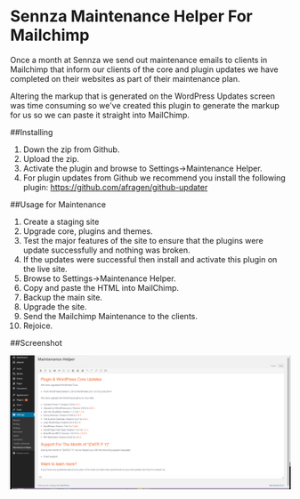 # Sennza Maintenance Helper For Mailchimp

Once a month at Sennza we send out maintenance emails to clients in Mailchimp that inform our clients of the core and plugin updates we have completed on their websites as part of their maintenance plan.

Altering the markup that is generated on the WordPress Updates screen was time consuming so we've created this plugin to generate the markup for us so we can paste it straight into MailChimp.

##Installing

1. Down the zip from Github.
2. Upload the zip.
3. Activate the plugin and browse to Settings->Maintenance Helper.
4. For plugin updates from Github we recommend you install the following plugin: https://github.com/afragen/github-updater

##Usage for Maintenance

1. Create a staging site
2. Upgrade core, plugins and themes.
3. Test the major features of the site to ensure that the plugins were update successfully and nothing was broken.
4. If the updates were successful then install and activate this plugin on the live site.
5. Browse to Settings->Maintenance Helper.
6. Copy and paste the HTML into MailChimp.
7. Backup the main site.
8. Upgrade the site.
9. Send the Mailchimp Maintenance to the clients.
10. Rejoice.

##Screenshot

![Screenshot](screenshot.png?raw=true "Screenshot")